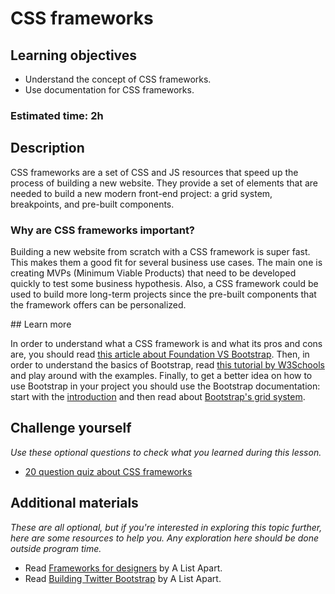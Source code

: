 # CSS frameworks

## Learning objectives

- Understand the concept of CSS frameworks.
- Use documentation for CSS frameworks.

### Estimated time: 2h

## Description

CSS frameworks are a set of CSS and JS resources that speed up the process of building a new website. They provide a set of elements that are needed to build a new modern front-end project: a grid system, breakpoints, and pre-built components.

### Why are CSS frameworks important?

Building a new website from scratch with a CSS framework is super fast. This makes them a good fit for several business use cases. The main one is creating MVPs (Minimum Viable Products) that need to be developed quickly to test some business hypothesis. Also, a CSS framework could be used to build more long-term projects since the pre-built components that the framework offers can be personalized. 

## Learn more

In order to understand what a CSS framework is and what its pros and cons are, you should read [this article about Foundation VS Bootstrap](https://medium.com/@davegenge/bootstrap-vs-foundation-which-front-end-framework-to-use-e85319258b88).
Then, in order to understand the basics of Bootstrap, read [this tutorial by W3Schools](https://www.w3schools.com/bootstrap4/) and play around with the examples.
Finally, to get a better idea on how to use Bootstrap in your project you should use the Bootstrap documentation: start with the [introduction](https://getbootstrap.com/docs/5.0/getting-started/introduction/) and then read about [Bootstrap's grid system](https://getbootstrap.com/docs/5.0/layout/grid/).

## Challenge yourself
*Use these optional questions to check what you learned during this lesson.*

- [20 question quiz about CSS frameworks](https://docs.google.com/forms/d/e/1FAIpQLSeSpFTt_ETUfDwq3xVYAsxSAEuXCjkSBSxNNPdimJ3xC3lVog/viewform?usp=sf_link)

## Additional materials
*These are all optional, but if you're interested in exploring this topic further, here are some resources to help you. Any exploration here should be done outside program time.*
- Read [Frameworks for designers](https://alistapart.com/article/frameworksfordesigners/) by A List Apart.
- Read [Building Twitter Bootstrap](https://alistapart.com/article/building-twitter-bootstrap/) by A List Apart.
